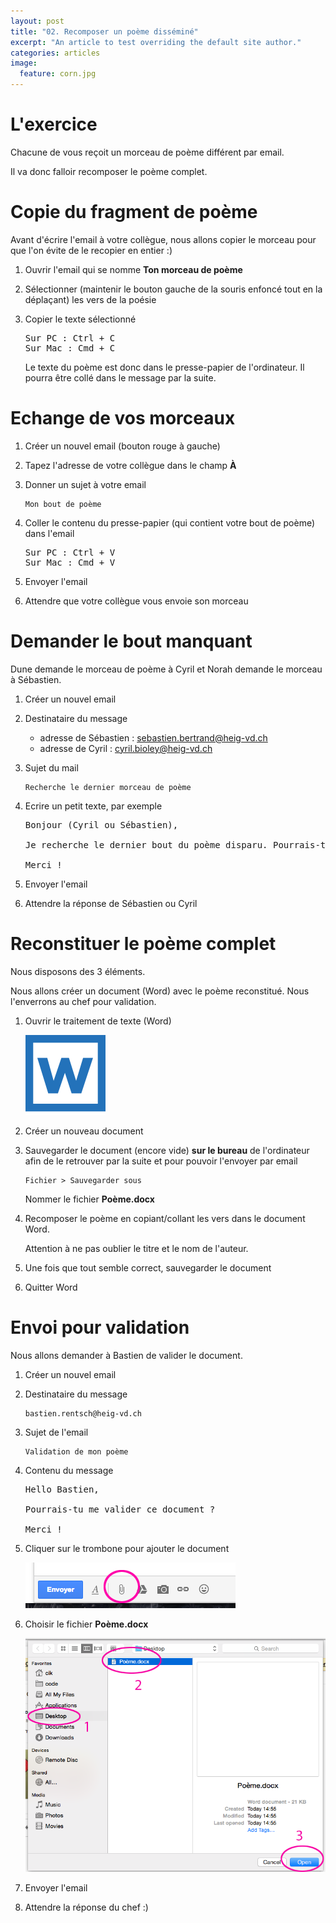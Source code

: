 ```yaml
---
layout: post
title: "02. Recomposer un poème disséminé"
excerpt: "An article to test overriding the default site author."
categories: articles
image:
  feature: corn.jpg  
---
```


# L'exercice

Chacune de vous reçoit un morceau de poème différent par email.

Il va donc falloir recomposer le poème complet.

# Copie du fragment de poème

Avant d'écrire l'email à votre collègue, nous allons copier le morceau pour que l'on évite de le recopier en entier :)

1.  Ouvrir l'email qui se nomme **Ton morceau de poème**

2.  Sélectionner (maintenir le bouton gauche de la souris enfoncé tout en la déplaçant) les vers de la poésie

3.  Copier le texte sélectionné

    <pre>
    Sur PC : Ctrl + C
    Sur Mac : Cmd + C
    </pre>

    Le texte du poème est donc dans le presse-papier de l'ordinateur. Il pourra être collé dans le message par la suite.

# Echange de vos morceaux

1.  Créer un nouvel email (bouton rouge à gauche)

2.  Tapez l'adresse de votre collègue dans le champ **À**

3.  Donner un sujet à votre email

    ```
    Mon bout de poème
    ```

4.  Coller le contenu du presse-papier (qui contient votre bout de poème) dans l'email

    <pre>
    Sur PC : Ctrl + V
    Sur Mac : Cmd + V
    </pre>

5.  Envoyer l'email

6.  Attendre que votre collègue vous envoie son morceau

# Demander le bout manquant

Dune demande le morceau de poème à Cyril et Norah demande le morceau à Sébastien.

1.  Créer un nouvel email

2.  Destinataire du message

    * adresse de Sébastien : sebastien.bertrand@heig-vd.ch
    * adresse de Cyril : cyril.bioley@heig-vd.ch

3.  Sujet du mail

    ```
    Recherche le dernier morceau de poème
    ```

4.  Ecrire un petit texte, par exemple

    <pre>
    Bonjour (Cyril ou Sébastien),<br>
    Je recherche le dernier bout du poème disparu. Pourrais-tu me le renvoyer ?<br>
    Merci !
    </pre>

5.  Envoyer l'email

6.  Attendre la réponse de Sébastien ou Cyril


# Reconstituer le poème complet

Nous disposons des 3 éléments.

Nous allons créer un document (Word) avec le poème reconstitué. Nous l'enverrons au chef pour validation.

1.  Ouvrir le traitement de texte (Word)

    ![Word](/images/guide/word.png)

2.  Créer un nouveau document

3.  Sauvegarder le document (encore vide) **sur le bureau** de l'ordinateur afin de le retrouver par la suite et pour pouvoir l'envoyer par email

    ```
    Fichier > Sauvegarder sous
    ```

    Nommer le fichier **Poème.docx**

4.  Recomposer le poème en copiant/collant les vers dans le document Word.

    Attention à ne pas oublier le titre et le nom de l'auteur.

5.  Une fois que tout semble correct, sauvegarder le document

6.  Quitter Word

# Envoi pour validation

Nous allons demander à Bastien de valider le document.

1.  Créer un nouvel email

2.  Destinataire du message

    ```
    bastien.rentsch@heig-vd.ch
    ```

3.  Sujet de l'email


    ```
    Validation de mon poème
    ```

4.  Contenu du message

    <pre>
    Hello Bastien,<br>
    Pourrais-tu me valider ce document ?<br>
    Merci !
    </pre>

5.  Cliquer sur le trombone pour ajouter le document

    ![attach](/images/guide/attach.png)

6.  Choisir le fichier **Poème.docx**

    ![attach document](/images/guide/attach-document.png)

7. Envoyer l'email

8. Attendre la réponse du chef :)
